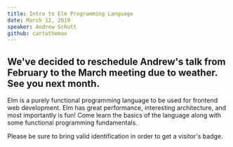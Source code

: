 ```yaml
---
title: Intro to Elm Programming Language
date: March 12, 2019
speaker: Andrew Schutt
github: cartothemax
---
```


## We've decided to reschedule Andrew's talk from February to the March meeting due to weather. See you next month.

Elm is a purely functional programming language to be used for frontend web development. Elm has great performance, interesting architecture, and most importantly is fun! Come learn the basics of the language along with some functional programming fundamentals.

Please be sure to bring valid identification in order to get a visitor's badge.
